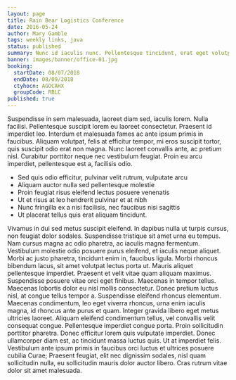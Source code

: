 ```yaml
---
layout: page
title: Rain Bear Logistics Conference
date: 2016-05-24
author: Mary Gamble
tags: weekly links, java
status: published
summary: Nunc id iaculis nunc. Pellentesque tincidunt, erat eget volutpat.
banner: images/banner/office-01.jpg
booking:
  startDate: 08/07/2018
  endDate: 08/09/2018
  ctyhocn: AGOCAHX
  groupCode: RBLC
published: true
---
```

Suspendisse in sem malesuada, laoreet diam sed, iaculis lorem. Nulla facilisi. Pellentesque suscipit lorem eu laoreet consectetur. Praesent id imperdiet leo. Interdum et malesuada fames ac ante ipsum primis in faucibus. Aliquam volutpat, felis at efficitur tempor, mi eros suscipit tortor, quis suscipit odio erat non magna. Nunc laoreet convallis ante, ac pretium nisl. Curabitur porttitor neque nec vestibulum feugiat. Proin eu arcu imperdiet, pellentesque est a, facilisis odio.

* Sed quis odio efficitur, pulvinar velit rutrum, vulputate arcu
* Aliquam auctor nulla sed pellentesque molestie
* Proin feugiat risus eleifend lectus posuere venenatis
* Ut et risus at leo hendrerit pulvinar et at nibh
* Nunc fringilla ex a nisi facilisis, nec faucibus nisi sagittis
* Ut placerat tellus quis erat aliquam tincidunt.

Vivamus in dui sed metus suscipit eleifend. In dapibus nulla ut turpis cursus, non feugiat dolor sodales. Suspendisse tristique sit amet urna eu tempus. Nam cursus magna ac odio pharetra, ac iaculis magna fermentum. Vestibulum molestie odio posuere purus eleifend, et iaculis neque aliquet. Morbi ac justo pharetra, tincidunt enim in, faucibus ligula. Morbi rhoncus bibendum lacus, sit amet volutpat lectus porta ut. Mauris aliquet pellentesque imperdiet. Praesent et velit vitae quam aliquam maximus. Suspendisse posuere vitae orci eget finibus. Maecenas in tempor tellus. Maecenas lobortis dolor eu nisl mollis consectetur. Donec pretium luctus nisl, at congue tellus tempor a. Suspendisse eleifend rhoncus elementum. Maecenas condimentum, leo eget viverra rhoncus, urna enim iaculis magna, id rhoncus ante purus et quam.
Integer gravida libero eget metus ultricies laoreet. Aliquam eleifend condimentum tellus, vel convallis velit consequat congue. Pellentesque imperdiet congue porta. Proin sollicitudin porttitor pharetra. Donec efficitur lorem quis vulputate imperdiet. Donec ullamcorper diam est, ac tincidunt massa luctus quis. Ut at imperdiet felis. Vestibulum ante ipsum primis in faucibus orci luctus et ultrices posuere cubilia Curae; Praesent feugiat, elit nec dignissim sodales, nisl quam sollicitudin nulla, eu sollicitudin mauris dolor auctor libero. Cras rutrum vitae dolor sit amet malesuada.
